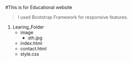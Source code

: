 #This is for Educational website 
> I used Bootstrap Framework for responsive features.
1. Learing_Folder
   - image
     - sth.jpg
   - index.html
   - contact.html
   - style.css

